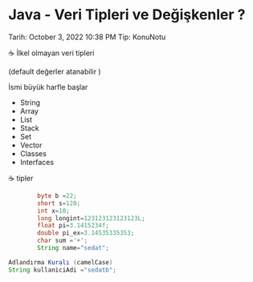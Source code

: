 # Java - Veri Tipleri ve Değişkenler ?

Tarih: October 3, 2022 10:38 PM
Tip: KonuNotu

<aside>
☕ İlkel olmayan veri tipleri

</aside>

(default değerler atanabilir ) 

İsmi büyük harfle başlar

- String
- Array
- List
- Stack
- Set
- Vector
- Classes
- Interfaces

<aside>
☕ tipler

</aside>

```java
        byte b =22;
        short s=120;
        int x=10;
        long longint=123123123123123L;
        float pi=3.1415234f;
        double pi_ex=3.14535335353;
        char sum ='+';
        String name="sedat";
```

```java
Adlandırma Kuralı (camelCase)
String kullaniciAdi ="sedatb";
```